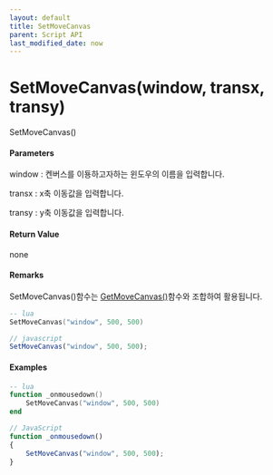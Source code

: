 ```yaml
---
layout: default
title: SetMoveCanvas
parent: Script API
last_modified_date: now
---
```

# SetMoveCanvas\(window, transx, transy\)

SetMoveCanvas\(\)

#### Parameters

window : 켄버스를 이둉하고자하는 윈도우의 이름을 입력합니다.

transx : x축 이동값을 입력합니다.

transy : y축 이동값을 입력합니다.

#### Return Value

none

#### Remarks

SetMoveCanvas\(\)함수는 [GetMoveCanvas\(\)](/ScriptAPI\GetMoveCanvas.html)함수와 조합하여 활용됩니다.

```lua
-- lua
SetMoveCanvas("window", 500, 500)
```

```js
// javascript
SetMoveCanvas("window", 500, 500);
```

#### 

#### Examples

```lua
-- lua
function _onmousedown()
    SetMoveCanvas("window", 500, 500)
end
```

```js
// JavaScript
function _onmousedown()
{    
    SetMoveCanvas("window", 500, 500);
}
```



